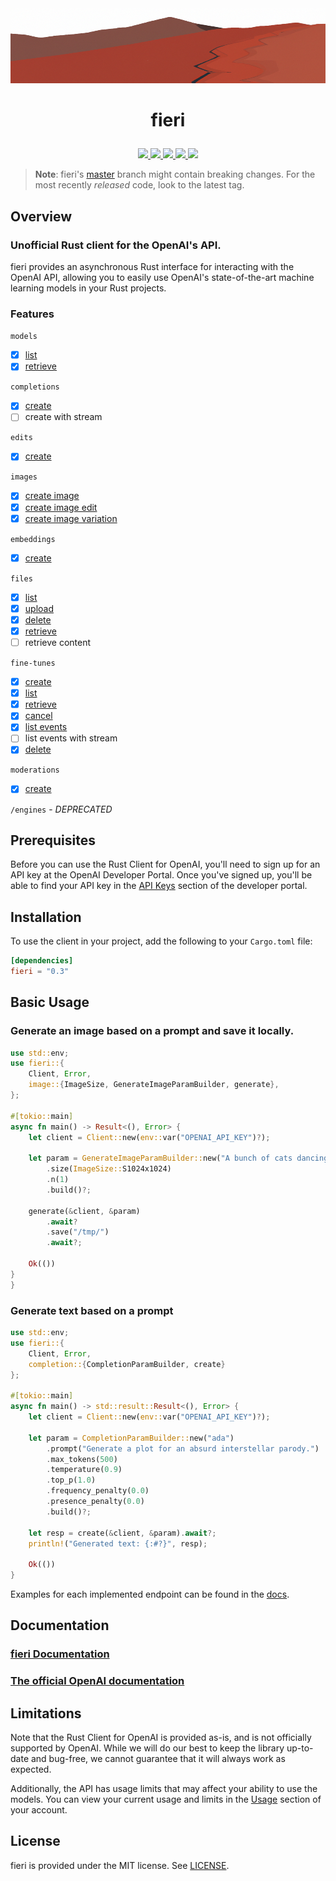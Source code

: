 <div align="center">
    <a href="https://github.com/lbkolev/fieri">
        <img width="1250px" height="120px" src=".github/logo.png">
    </a>
</div>

# <p align="center">fieri</p>

<p align="center">
    <a href="https://github.com/lbkolev/fieri/blob/master/LICENSE">
        <img src="https://img.shields.io/badge/license-MIT-blue.svg">
    </a>
    <a href="https://crates.io/crates/fieri">
        <img src="https://img.shields.io/crates/v/fieri.svg">
    </a>
    <a href="https://github.com/lbkolev/fieri/actions?query=workflow%3ACI+branch%3Amaster">
        <img src="https://github.com/lbkolev/fieri/actions/workflows/ci.yml/badge.svg">
    </a>
    <a href="https://github.com/lbkolev/fieri/actions?query=workflow%3TESTS+branch%3Amaster">
        <img src="https://github.com/lbkolev/fieri/actions/workflows/tests.yml/badge.svg">
    </a>
    <a href="https://docs.rs/fieri">
        <img src="https://img.shields.io/docsrs/fieri/latest">
    </a>
</p>

> **Note**: fieri's [master](https://github.com/lbkolev/fieri) branch might
> contain breaking changes. For the most recently *released* code, look to the latest tag.

## Overview
### Unofficial Rust client for the OpenAI's API.

fieri provides an asynchronous Rust interface for interacting with the OpenAI API, allowing you to easily use OpenAI's state-of-the-art machine learning models in your Rust projects.

### Features
`models`
- [x] [list](https://docs.rs/fieri/latest/fieri/model/fn.list.html)
- [x] [retrieve](https://docs.rs/fieri/latest/fieri/model/fn.retrieve.html)

`completions`
- [x] [create](https://docs.rs/fieri/latest/fieri/completion/fn.create.html)
- [ ] create with stream

`edits`
- [x] [create](https://docs.rs/fieri/latest/fieri/edit/fn.create.html)

`images`
- [x] [create image](https://docs.rs/fieri/latest/fieri/image/fn.generate.html)
- [x] [create image edit](https://docs.rs/fieri/latest/fieri/image/fn.edit.html)
- [x] [create image variation](https://docs.rs/fieri/latest/fieri/image/fn.variate.html)

`embeddings`
- [x] [create](https://docs.rs/fieri/latest/fieri/embedding/fn.create.html)

`files`
- [x] [list](https://docs.rs/fieri/latest/fieri/file/fn.list.html)
- [x] [upload](https://docs.rs/fieri/latest/fieri/file/fn.upload.html)
- [x] [delete](https://docs.rs/fieri/latest/fieri/file/fn.delete.html)
- [x] [retrieve](https://docs.rs/fieri/latest/fieri/file/fn.retrieve.html)
- [ ] retrieve content

`fine-tunes`
- [x] [create](https://docs.rs/fieri/latest/fieri/fine_tune/fn.create.html)
- [x] [list](https://docs.rs/fieri/latest/fieri/fine_tune/fn.list.html)
- [x] [retrieve](https://docs.rs/fieri/latest/fieri/fine_tune/fn.retrieve.html)
- [x] [cancel](https://docs.rs/fieri/latest/fieri/fine_tune/fn.cancel.html)
- [x] [list events](https://docs.rs/fieri/latest/fieri/fine_tune/fn.list_events.html)
- [ ] list events with stream
- [x] [delete](https://docs.rs/fieri/latest/fieri/fine_tune/fn.delete.html)

`moderations`
- [x] [create](https://docs.rs/fieri/latest/fieri/moderation/fn.create.html)

`/engines` - *DEPRECATED*

## Prerequisites
Before you can use the Rust Client for OpenAI, you'll need to sign up for an API key at the OpenAI Developer Portal. Once you've signed up, you'll be able to find your API key in the [API Keys](https://beta.openai.com/account/api-keys) section of the developer portal.

## Installation
To use the client in your project, add the following to your `Cargo.toml` file:
```toml
[dependencies]
fieri = "0.3"
```

## Basic Usage

### Generate an image based on a prompt and save it locally.
```rust
use std::env;
use fieri::{
    Client, Error,
    image::{ImageSize, GenerateImageParamBuilder, generate},
};

#[tokio::main]
async fn main() -> Result<(), Error> {
    let client = Client::new(env::var("OPENAI_API_KEY")?);

    let param = GenerateImageParamBuilder::new("A bunch of cats dancing tango on the top of the highest mountain on Mars.")
        .size(ImageSize::S1024x1024)
        .n(1)
        .build()?;

    generate(&client, &param)
        .await?
        .save("/tmp/")
        .await?;

    Ok(())
}
}
```

### Generate text based on a prompt
```rust
use std::env;
use fieri::{
    Client, Error,
    completion::{CompletionParamBuilder, create}
};

#[tokio::main]
async fn main() -> std::result::Result<(), Error> {
    let client = Client::new(env::var("OPENAI_API_KEY")?);

    let param = CompletionParamBuilder::new("ada")
        .prompt("Generate a plot for an absurd interstellar parody.")
        .max_tokens(500)
        .temperature(0.9)
        .top_p(1.0)
        .frequency_penalty(0.0)
        .presence_penalty(0.0)
        .build()?;

    let resp = create(&client, &param).await?;
    println!("Generated text: {:#?}", resp);

    Ok(())
}
```

Examples for each implemented endpoint can be found in the [docs](https://docs.rs/fieri).

## Documentation
### [fieri Documentation](https://docs.rs/fieri/)
### [The official OpenAI documentation](https://beta.openai.com/docs/introduction/overview)

## Limitations
Note that the Rust Client for OpenAI is provided as-is, and is not officially supported by OpenAI. While we will do our best to keep the library up-to-date and bug-free, we cannot guarantee that it will always work as expected.

Additionally, the API has usage limits that may affect your ability to use the models. You can view your current usage and limits in the [Usage](https://beta.openai.com/account/usage) section of your account.

## License
fieri is provided under the MIT license. See [LICENSE](LICENSE).